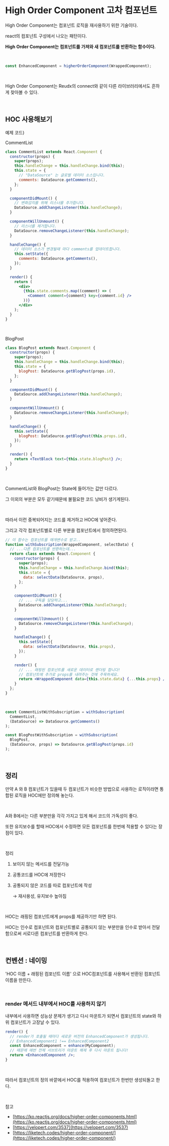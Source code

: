 # High Order Component 고차 컴포넌트

High Order Component는 컴포넌트 로직을 재사용하기 위한 기술이다.

react의 컴포넌트 구성에서 나오는 패턴이다.

**High Order Component는 컴포넌트를 가져와 새 컴포넌트를 반환하는 함수이다.**

<br>

```jsx
const EnhancedComponent = higherOrderComponent(WrappedComponent);
```

<br>

High Order Component는 Reudx의 connect와 같이 다른 라이브러리에서도 흔하게 찾아볼 수 있다.

<br>

## HOC 사용해보기

예제 코드)

CommentList

```jsx
class CommentList extends React.Component {
  constructor(props) {
    super(props);
    this.handleChange = this.handleChange.bind(this);
    this.state = {
      // "DataSource" 는 글로벌 데이터 소스입니다.
      comments: DataSource.getComments(),
    };
  }

  componentDidMount() {
    // 변화감지를 위해 리스너를 추가합니다.
    DataSource.addChangeListener(this.handleChange);
  }

  componentWillUnmount() {
    // 리스너를 제거합니다.
    DataSource.removeChangeListener(this.handleChange);
  }

  handleChange() {
    // 데이터 소스가 변경될때 마다 comments를 업데이트합니다.
    this.setState({
      comments: DataSource.getComments(),
    });
  }

  render() {
    return (
      <div>
        {this.state.comments.map((comment) => (
          <Comment comment={comment} key={comment.id} />
        ))}
      </div>
    );
  }
}
```

<br>

BlogPost

```jsx
class BlogPost extends React.Component {
  constructor(props) {
    super(props);
    this.handleChange = this.handleChange.bind(this);
    this.state = {
      blogPost: DataSource.getBlogPost(props.id),
    };
  }

  componentDidMount() {
    DataSource.addChangeListener(this.handleChange);
  }

  componentWillUnmount() {
    DataSource.removeChangeListener(this.handleChange);
  }

  handleChange() {
    this.setState({
      blogPost: DataSource.getBlogPost(this.props.id),
    });
  }

  render() {
    return <TextBlock text={this.state.blogPost} />;
  }
}
```

<br>

CommentList와 BlogPost는 State에 들어가는 값만 다르다.

그 이외의 부분은 모두 같기때문에 불필요한 코드 낭비가 생기게된다.

<br>

따라서 이런 중복되어지는 코드를 제거하고 HOC에 넣어준다.

그리고 각각 컴포넌트별로 다른 부분을 컴포넌트에서 정의하면된다.

```jsx
// 이 함수는 컴포넌트를 매개변수로 받고..
function withSubscription(WrappedComponent, selectData) {
  // ...다른 컴포넌트를 반환하는데...
  return class extends React.Component {
    constructor(props) {
      super(props);
      this.handleChange = this.handleChange.bind(this);
      this.state = {
        data: selectData(DataSource, props),
      };
    }

    componentDidMount() {
      // ... 구독을 담당하고...
      DataSource.addChangeListener(this.handleChange);
    }

    componentWillUnmount() {
      DataSource.removeChangeListener(this.handleChange);
    }

    handleChange() {
      this.setState({
        data: selectData(DataSource, this.props),
      });
    }

    render() {
      // ... 래핑된 컴포넌트를 새로운 데이터로 랜더링 합니다!
      // 컴포넌트에 추가로 props를 내려주는 것에 주목하세요.
      return <WrappedComponent data={this.state.data} {...this.props} />;
    }
  };
}
```

<br>

```jsx
const CommentListWithSubscription = withSubscription(
  CommentList,
  (DataSource) => DataSource.getComments()
);

const BlogPostWithSubscription = withSubscription(
  BlogPost,
  (DataSource, props) => DataSource.getBlogPost(props.id)
);
```

<br>

## 정리

만약 A 와 B 컴포넌트가 있을때 두 컴포넌트가 비슷한 방법으로 사용하는 로직이라면 통합된 로직을 HOC에만 정의해 놓는다.

<br>

A와 B에서는 다른 부분만을 각각 가지고 있게 해서 코드의 가독성이 좋다.

또한 유지보수를 할때 HOC에서 수정하면 모든 컴포넌트를 한번에 적용할 수 있다는 장점이 있다.

<br>

정리

1. 보이지 않는 메서드를 전달가능
2. 공통코드를 HOC에 저장한다
3. 공통되지 않은 코드를 따로 컴포넌트에 작성

   → 재사용성, 유지보수 높아짐

<br>

HOC는 래핑된 컴포넌트에게 props를 제공하기만 하면 된다.

HOC는 인수로 컴포넌트와 컴포넌트별로 공통되지 않는 부분만을 인수로 받아서 전달함으로써 서로다른 컴포넌트를 반환하게 한다.

<br>

## 컨벤션 : 네이밍

'HOC 이름 + 래핑된 컴포넌트 이름' 으로 HOC컴포넌트를 사용해서 반환된 컴포넌트 이름을 만든다.

<br>

### render 메서드 내부에서 HOC를 사용하지 않기

내부에서 사용하면 성능상 문제가 생기고 다시 마운트가 되면서 컴포넌트의 state와 하위 컴포넌트가 고장날 수 있다.

```jsx
render() {
  // render가 호출될 때마다 새로운 버전의 EnhancedComponent가 생성됩니다.
  // EnhancedComponent1 !== EnhancedComponent2
  const EnhancedComponent = enhance(MyComponent);
  // 때문에 매번 전체 서브트리가 마운트 해제 후 다시 마운트 됩니다!
  return <EnhancedComponent />;
}
```

<br>

따라서 컴포넌트의 정의 바깥에서 HOC를 적용하여 컴포넌트가 한번만 생성되돌고 한다.

<br>

참고

- [https://ko.reactjs.org/docs/higher-order-components.html](https://ko.reactjs.org/docs/higher-order-components.html)
- [https://velopert.com/3537](https://velopert.com/3537)
- [https://liketech.codes/higher-order-component/](https://liketech.codes/higher-order-component/)